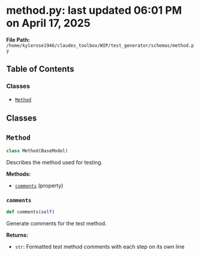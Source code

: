 # method.py: last updated 06:01 PM on April 17, 2025

**File Path:** `/home/kylerose1946/claudes_toolbox/WIP/test_generator/schemas/method.py`

## Table of Contents

### Classes

- [`Method`](#method)

## Classes

## `Method`

```python
class Method(BaseModel)
```

Describes the method used for testing.

**Methods:**

- [`comments`](#comments) (property)

### `comments`

```python
def comments(self)
```

Generate comments for the test method.

**Returns:**

- `str`: Formatted test method comments with each step on its own line
